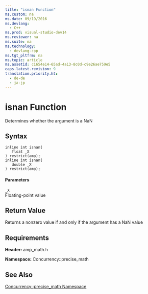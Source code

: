 ```yaml
---
title: "isnan Function"
ms.custom: na
ms.date: 09/19/2016
ms.devlang: 
  - C++
ms.prod: visual-studio-dev14
ms.reviewer: na
ms.suite: na
ms.technology: 
  - devlang-cpp
ms.tgt_pltfrm: na
ms.topic: article
ms.assetid: c1654e14-65ad-4a13-8c0d-c9e26ae759e5
caps.latest.revision: 9
translation.priority.ht: 
  - de-de
  - ja-jp
---
```

# isnan Function
Determines whether the argument is a NaN  
  
## Syntax  
  
```  
inline int isnan(  
   float _X  
) restrict(amp);  
inline int isnan(  
   double _X  
) restrict(amp);  
```  
  
#### Parameters  
 `_X`  
 Floating-point value  
  
## Return Value  
 Returns a nonzero value if and only if the argument has a NaN value  
  
## Requirements  
 **Header:** amp_math.h  
  
 **Namespace:** Concurrency::precise_math  
  
## See Also  
 [Concurrency::precise_math Namespace](../vs140/Concurrency--precise_math-Namespace.md)